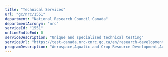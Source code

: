 ```yaml
---
title: "Technical Services"
url: "gc/nrc/1551"
department: "National Research Council Canada"
departmentAcronym: "nrc"
serviceId: "1551"
onlineEndtoEnd: 0
serviceDescription: "Unique and specialised technical testing"
serviceUrl: "https://test-canada.nrc-cnrc.gc.ca/en/research-development/products-services/technical-advisory-services"
programDescription: "Aerospace,Aquatic and Crop Resource Development,Automotive and Surface Transportation,Construction,Energy, Mining and Environment,Herzberg Astronomy & Astrophysics,Human Health Therapeutics,Metrology,Medical Devices,Nanotechnology,Ocean, Coastal and River Engineering,Security and Disruptive Technologies"
---
```

